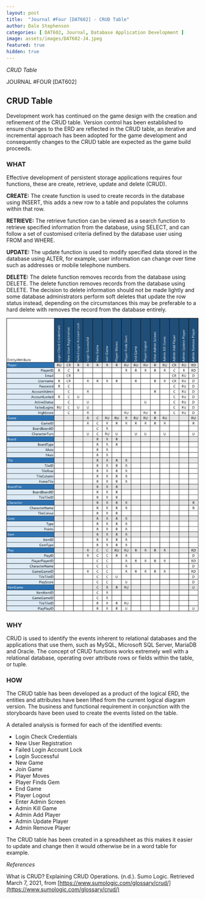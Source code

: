 ```yaml
---
layout: post
title:  "Journal #Four [DAT602] - CRUD Table" 
author: Dale Stephenson
categories: [ DAT602, Journal, Database Application Development ]
image: assets/images/DAT602-J4.jpeg
featured: true
hidden: true
---
```

<i>CRUD Table</i>

JOURNAL #FOUR [DAT602]

<h2>CRUD Table</h2>

Development work has continued on the game design with the creation and refinement of the CRUD table. Version control has been established to ensure changes to the ERD are reflected in the CRUD table, an iterative and incremental approach has been adopted for the game development and consequently changes to the CRUD table are expected as the game build proceeds. 

<h3>WHAT</h3>

Effective development of persistent storage applications requires four functions, these are create, retrieve, update and delete (CRUD). 

<b>CREATE:</b> The create function is used to create records in the database using INSERT, this adds a new row to a table and populates the columns within that row.  

<b>RETRIEVE:</b> The retrieve function can be viewed as a search function to retrieve specified information from the database, using SELECT, and can follow a set of customised criteria defined by the database user using FROM and WHERE.

<b>UPDATE:</b> The update function is used to modify specified data stored in the database using ALTER, for example, user information can change over time such as addresses or mobile telephone numbers.

<b>DELETE:</b> The delete function removes records from the database using DELETE. The delete function removes records from the database using DELETE. The decision to delete information should not be made lightly and some database administrators perform soft deletes that update the row status instead, depending on the circumstances this may be preferable to a hard delete with removes the record from the database entirely. 

<img src="/assets/images/DAT602_CRUD.png" alt="Game CRUD table"><br>

<h3>WHY</h3>

CRUD is used to identify the events inherent to relational databases and the applications that use them, such as MySQL, Microsoft SQL Server, MariaDB and Oracle. The concept of CRUD functions works extremely well with a relational database, operating over attribute rows or fields within the table, or tuple. 

<h3>HOW</h3>

The CRUD table has been developed as a product of the logical ERD, the entities and attributes have been lifted from the current logical diagram version. The business and functional requirement in conjunction with the storyboards have been used to create the events listed on the table. 

A detailed analysis is formed for each of the identified events:

- Login Check Credentials
- New User Registration
- Failed Login Account Lock
- Login Successful
- New Game
- Join Game
- Player Moves
- Player Finds Gem
- End Game
- Player Logout
- Enter Admin Screen
- Admin Kill Game
- Admin Add Player
- Admin Update Player
- Admin Remove Player

The CRUD table has been created in a spreadsheet as this makes it easier to update and change then it would otherwise be in a word table for example. 

<i>References</i> 

What is CRUD? Explaining CRUD Operations. (n.d.). Sumo Logic. Retrieved March 7, 2021, from [https://www.sumologic.com/glossary/crud/](https://www.sumologic.com/glossary/crud/)